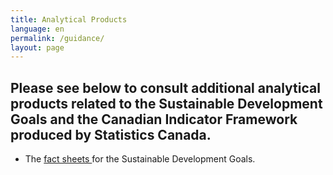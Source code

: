 ```yaml
---
title: Analytical Products
language: en
permalink: /guidance/
layout: page
---
```


## Please see below to consult additional analytical products related to the Sustainable Development Goals and the Canadian Indicator Framework produced by Statistics Canada. 


* The <a href="https://www150.statcan.gc.ca/n1/pub/11-637-x/11-637-x2020001-eng.htm">fact sheets </a> for the Sustainable Development Goals. 
